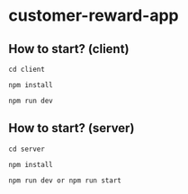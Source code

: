 # customer-reward-app

## How to start? (client)
```
cd client
```
```
npm install
```
```
npm run dev
```

## How to start? (server)
```
cd server
```
```
npm install
```
```
npm run dev or npm run start
```
